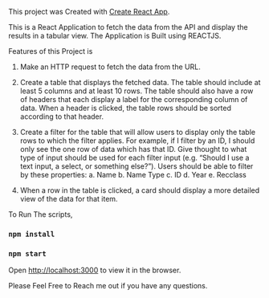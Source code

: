 This project was Created with [Create React App](https://github.com/facebook/create-react-app).

This is a React Application to fetch the data from the API and display the results in a tabular view.
The Application is Built using REACTJS.

Features of this Project is 

1. Make an HTTP request to fetch the data from the URL.

2. Create a table that displays the fetched data. The table should include at least 5 
columns and at least 10 rows. The table should also have a row of headers that each display a label for the corresponding column of data. When a header is clicked, the table rows should be sorted according to that header. 

3. Create a filter for the table that will allow users to display only the table rows to which the 
filter applies. For example, if I filter by an ID, I should only see the one row of data which has that ID. Give thought to what type of input should be used for each filter input (e.g. “Should I use a text input, a select, or something else?”). Users should be able to filter by these properties: a. Name b. Name Type c. ID d. Year e. Recclass 

4. When a row in the table is clicked, a card should display a more detailed view of the data 
for that item. 

To Run The scripts,

### `npm install`

### `npm start`

Open [http://localhost:3000](http://localhost:3000) to view it in the browser.

Please Feel Free to Reach me out if you have any questions. 

